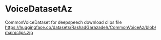 # VoiceDatasetAz
CommonVoiceDataset for deepspeech
download clips file https://huggingface.co/datasets/RashadGarazadeh/CommonVoiceAz/blob/main/clips.zip
